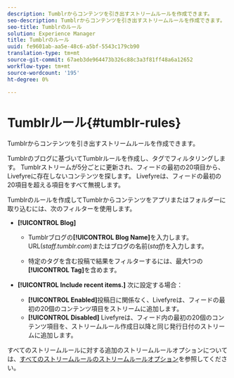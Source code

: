 ```yaml
---
description: Tumblrからコンテンツを引き出すストリームルールを作成できます。
seo-description: Tumblrからコンテンツを引き出すストリームルールを作成できます。
seo-title: Tumblrのルール
solution: Experience Manager
title: Tumblrのルール
uuid: fe9601ab-aa5e-48c6-a5bf-5543c179cb90
translation-type: tm+mt
source-git-commit: 67aeb3de964473b326c88c3a3f81ff48a6a12652
workflow-type: tm+mt
source-wordcount: '195'
ht-degree: 0%

---
```



# Tumblrルール{#tumblr-rules}

Tumblrからコンテンツを引き出すストリームルールを作成できます。

Tumblrのブログに基づいてTumblrルールを作成し、タグでフィルタリングします。 Tumblrストリームが5分ごとに更新され、フィードの最初の20項目から、Livefyreに存在しないコンテンツを探します。 Livefyreは、フィードの最初の20項目を超える項目をすべて無視します。

Tumblrのルールを作成してTumblrからコンテンツをアプリまたはフォルダーに取り込むには、次のフィルターを使用します。

* **[!UICONTROL Blog]**

   * Tumblrブログの&#x200B;**[!UICONTROL Blog Name]**&#x200B;を入力します。 URL(*staff.tumblr.com*)またはブログの名前(*staff*)を入力します。

   * 特定のタグを含む投稿で結果をフィルターするには、最大1つの&#x200B;**[!UICONTROL Tag]**&#x200B;を含めます。

* **[!UICONTROL Include recent items.]** 次に設定する場合：

   * **[!UICONTROL Enabled]**&#x200B;投稿日に関係なく、Livefyreは、フィードの最初の20個のコンテンツ項目をストリームに追加します。
   * **[!UICONTROL Disabled]** Livefyreは、フィード内の最初の20個のコンテンツ項目を、ストリームルール作成日以降と同じ発行日付のストリームに追加します。

すべてのストリームルールに対する追加のストリームルールオプションについては、[すべてのストリームルールのストリームルールオプション](../c-streams/c-stream-rule-options-for-all-stream-rules.md#c_stream_rule_options_for_all_stream_rules)を参照してください。
